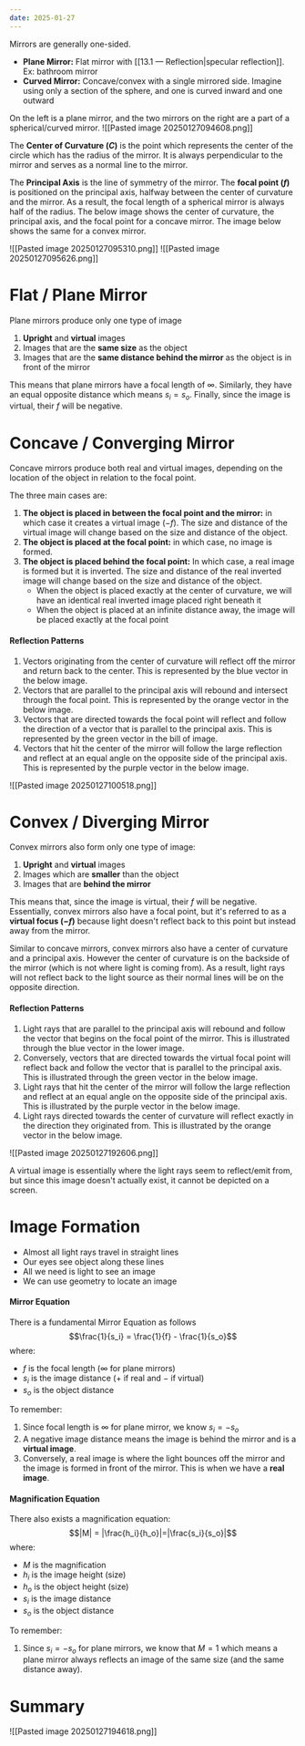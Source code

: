 ```yaml
---
date: 2025-01-27
---
```

Mirrors are generally one-sided.

- **Plane Mirror:** Flat mirror with [[13.1 — Reflection|specular reflection]]. Ex: bathroom mirror
- **Curved Mirror:** Concave/convex with a single mirrored side. Imagine using only a section of the sphere, and one is curved inward and one outward

On the left is a plane mirror, and the two mirrors on the right are a part of a spherical/curved mirror.
![[Pasted image 20250127094608.png]]

The **Center of Curvature ($C$)** is the point which represents the center of the circle which has the radius of the mirror. It is always perpendicular to the mirror and serves as a normal line to the mirror.

The **Principal Axis** is the line of symmetry of the mirror. The **focal point ($f$)** is positioned on the principal axis, halfway between the center of curvature and the mirror. As a result, the focal length of a spherical mirror is always half of the radius. The below image shows the center of curvature, the principal axis, and the focal point for a concave mirror. The image below shows the same for a convex mirror. 

![[Pasted image 20250127095310.png]]
![[Pasted image 20250127095626.png]]

# Flat / Plane Mirror
Plane mirrors produce only one type of image
1. **Upright** and **virtual** images
2. Images that are the **same size** as the object
3. Images that are the **same distance behind the mirror** as the object is in front of the mirror

This means that plane mirrors have a focal length of $\infty$. Similarly, they have an equal opposite distance which means $s_i = s_o$. Finally, since the image is virtual, their $f$ will be negative.

# Concave / Converging Mirror
Concave mirrors produce both real and virtual images, depending on the location of the object in relation to the focal point.

The three main cases are:
1. **The object is placed in between the focal point and the mirror:** in which case it creates a virtual image ($-f$). The size and distance of the virtual image will change based on the size and distance of the object. 
2. **The object is placed at the focal point:** in which case, no image is formed. 
3. **The object is placed behind the focal point:** In which case, a real image is formed but it is inverted. The size and distance of the real inverted image will change based on the size and distance of the object. 
	- When the object is placed exactly at the center of curvature, we will have an identical real inverted image placed right beneath it
	- When the object is placed at an infinite distance away, the image will be placed exactly at the focal point
#### Reflection Patterns
1. Vectors originating from the center of curvature will reflect off the mirror and return back to the center. This is represented by the blue vector in the below image.
2. Vectors that are parallel to the principal axis will rebound and intersect through the focal point. This is represented by the orange vector in the below image. 
3. Vectors that are directed towards the focal point will reflect and follow the direction of a vector that is parallel to the principal axis. This is represented by the green vector in the bill of image. 
4. Vectors that hit the center of the mirror will follow the large reflection and reflect at an equal angle on the opposite side of the principal axis. This is represented by the purple vector in the below image. 

![[Pasted image 20250127100518.png]]
# Convex / Diverging Mirror
Convex mirrors also form only one type of image:
1. **Upright** and **virtual** images
2. Images which are **smaller** than the object
3. Images that are **behind the mirror**

This means that, since the image is virtual, their $f$ will be negative. Essentially, convex mirrors also have a focal point, but it's referred to as a **virtual focus ($-f$)** because light doesn't reflect back to this point but instead away from the mirror. 

Similar to concave mirrors, convex mirrors also have a center of curvature and a principal axis. However the center of curvature is on the backside of the mirror (which is not where light is coming from). As a result, light rays will not reflect back to the light source as their normal lines will be on the opposite direction. 

#### Reflection Patterns
1. Light rays that are parallel to the principal axis will rebound and follow the vector that begins on the focal point of the mirror. This is illustrated through the blue vector in the lower image. 
2. Conversely, vectors that are directed towards the virtual focal point will reflect back and follow the vector that is parallel to the principal axis. This is illustrated through the green vector in the below image. 
3. Light rays that hit the center of the mirror will follow the large reflection and reflect at an equal angle on the opposite side of the principal axis. This is illustrated by the purple vector in the below image. 
4. Light rays directed towards the center of curvature will reflect exactly in the direction they originated from. This is illustrated by the orange vector in the below image. 

![[Pasted image 20250127192606.png]]

A virtual image is essentially where the light rays seem to reflect/emit from, but since this image doesn't actually exist, it cannot be depicted on a screen.

# Image Formation

- Almost all light rays travel in straight lines
- Our eyes see object along these lines
- All we need is light to see an image
- We can use geometry to locate an image

#### Mirror Equation
There is a fundamental Mirror Equation as follows
$$\frac{1}{s_i} = \frac{1}{f} - \frac{1}{s_o}$$
where:
- $f$ is the focal length ($\infty$ for plane mirrors)
- $s_i$ is the image distance ($+$ if real and $-$ if virtual)
- $s_o$ is the object distance

To remember:
1. Since focal length is $\infty$ for plane mirror, we know $s_i = -s_o$
2. A negative image distance means the image is behind the mirror and is a **virtual image**. 
3. Conversely, a real image is where the light bounces off the mirror and the image is formed in front of the mirror. This is when we have a **real image**.

#### Magnification Equation
There also exists a magnification equation:
$$|M| = |\frac{h_i}{h_o}|=|\frac{s_i}{s_o}|$$
where:
- $M$ is the magnification
- $h_i$ is the image height (size)
- $h_o$ is the object height (size)
- $s_i$ is the image distance
- $s_o$ is the object distance

To remember:
1. Since $s_i = -s_o$ for plane mirrors, we know that $M = 1$ which means a plane mirror always reflects an image of the same size (and the same distance away).

# Summary
![[Pasted image 20250127194618.png]]